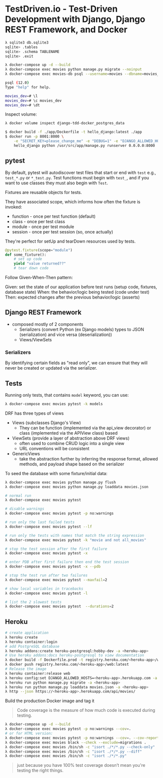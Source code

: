 # TestDriven.io - Test-Driven Development with Django, Django REST Framework, and Docker

```bash
λ sqlite3 db.sqlite3
sqlite> .tables
sqlite> .schema TABLENAME
sqlite> .exit
```

```bash
λ docker-compose up -d --build
λ docker-compose exec movies python manage.py migrate --noinput
λ docker-compose exec movies-db psql --username=movies --dbname=movies_dev
```

```bash
psql (12.0)
Type "help" for help.

movies_dev=# \l
movies_dev=# \c movies_dev
movies_dev=# \dt
```

Inspect volume:

```bash
λ docker volume inspect django-tdd-docker_postgres_data
```

```bash
$ docker build -f ./app/Dockerfile -t hello_django:latest ./app
$ docker run -p 8001:8000 \
    -e "SECRET_KEY=please_change_me" -e "DEBUG=1" -e "DJANGO_ALLOWED_HOSTS=*" \
    hello_django python /usr/src/app/manage.py runserver 0.0.0.0:8000
```

## pytest

By default, pytest will autodiscover test files that start or end with `test` e.g., `test_*.py` or `*_test.py`. Test functions must begin with `test_`, and if you want to use classes they must also begin with `Test`.

Fixtures are reusable objects for tests.

They have associated scope, which informs how often the fixture is invoked:

* function - once per test function (default)
* class - once per test class
* module - once per test module
* session - once per test session (so, once actually)

They're perfect for setUp and tearDown resources used by tests.

```python
@pytest.fixture(scope="module")
def some_fixture():
    # set up code
    yield "value returned??"
    # tear down code
```

Follow Given-When-Then pattern:

Given: set the state of our application before test runs (setup code, fixtures, database state)
When: the behavior/logic being tested (code under test)
Then: expected changes after the previous behavior/logic (asserts)

## Django REST Framework

* composed mostly of 2 components
  * Serializers (convert Python (ex Django models) types to JSON (serialization) and vice versa (deserialization))
  * Views/ViewSets

### Serializers

By identifying certain fields as "read only", we can ensure that they will never be created or updated via the serializer.

## Tests

Running only tests, that contains `model` keyword, you can use:

```bash
λ docker-compose exec movies pytest -k models
```

DRF has three types of views

* Views (subclasses Django's View)
  * They can be function (implemented via the api_view decorator) or class (implemented via the APIView class) based
* ViewSets (provide a layer of abstraction above DRF views)
  * often used to combine CRUD logic into a single view
  * URL conventions will be consistent
* GenericViews
  * take the abstraction further by inferring the response format, allowed methods, and payload shape based on the serializer

To seed the database with some fixture/initial data:

```bash
λ docker-compose exec movies python manage.py flush
λ docker-compose exec movies python manage.py loaddata movies.json
```

```bash
# normal run
λ docker-compose exec movies pytest

# disable warnings
λ docker-compose exec movies pytest -p no:warnings

# run only the last failed tests
λ docker-compose exec movies pytest --lf

# run only the tests with names that match the string expression
λ docker-compose exec movies pytest -k "movie and not all_movies"

# stop the test session after the first failure
λ docker-compose exec movies pytest -x

# enter PDB after first failure then end the test session
λ docker-compose exec movies pytest -x --pdb

# stop the test run after two failures
λ docker-compose exec movies pytest --maxfail=2

# show local variables in tracebacks
λ docker-compose exec movies pytest -l

# list the 2 slowest tests
λ docker-compose exec movies pytest  --durations=2
```

## Heroku

```bash
# create application
λ heroku create
λ heroku container:login
# add PostgreSQL database
λ heroku addons:create heroku-postgresql:hobby-dev -a <heroku-app>
# Use heroku addons:docs heroku-postgresql to view documentation
λ docker build -f Dockerfile.prod -t registry.heroku.com/<heroku-app>/web .
λ docker push registry.heroku.com/<heroku-app>/web:latest
# Release the image
λ heroku container:release web
λ heroku config:set DJANGO_ALLOWED_HOSTS=<heroku-app>.herokuapp.com -a <heroku-app>
λ heroku run python manage.py migrate -a <heroku-app>
λ heroku run python manage.py loaddata movies.json -a <heroku-app>
λ http --json https://<heroku-app>.herokuapp.com/api/movies/
```

Build the production Docker image and tag it 

> Code coverage is the measure of how much code is executed during testing.

```bash
λ docker-compose up -d --build
λ docker-compose exec movies pytest -p no:warnings --cov=.
# or for HTML version:
λ docker-compose exec movies pytest -p no:warnings --cov=. --cov-report html
λ docker-compose exec movies black --check --exclude=migrations .
λ docker-compose exec movies /bin/sh -c "isort ./*/*.py --check-only"
λ docker-compose exec movies /bin/sh -c "isort ./*/*.py --diff"
λ docker-compose exec movies /bin/sh -c "isort ./*/*.py"
```

> just because you have 100% test coverage doesn’t mean you're testing the right things.
> 